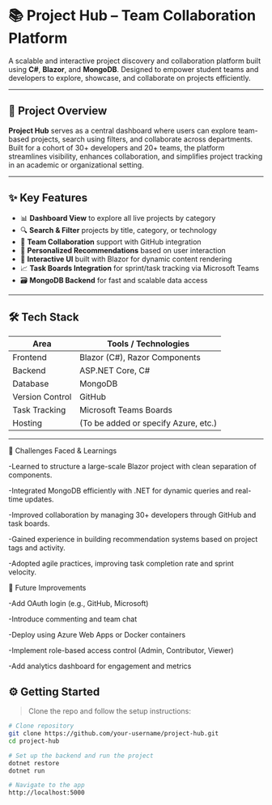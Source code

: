 # 📚 Project Hub – Team Collaboration Platform

A scalable and interactive project discovery and collaboration platform built using **C#**, **Blazor**, and **MongoDB**. Designed to empower student teams and developers to explore, showcase, and collaborate on projects efficiently.

---

## 🚀 Project Overview

**Project Hub** serves as a central dashboard where users can explore team-based projects, search using filters, and collaborate across departments. Built for a cohort of 30+ developers and 20+ teams, the platform streamlines visibility, enhances collaboration, and simplifies project tracking in an academic or organizational setting.

---

## ✨ Key Features

- 📊 **Dashboard View** to explore all live projects by category
- 🔍 **Search & Filter** projects by title, category, or technology
- 🤝 **Team Collaboration** support with GitHub integration
- 🧠 **Personalized Recommendations** based on user interaction
- 💬 **Interactive UI** built with Blazor for dynamic content rendering
- 📈 **Task Boards Integration** for sprint/task tracking via Microsoft Teams
- 🗃️ **MongoDB Backend** for fast and scalable data access

---

## 🛠 Tech Stack

| Area            | Tools / Technologies                      |
|-----------------|--------------------------------------------|
| Frontend        | Blazor (C#), Razor Components              |
| Backend         | ASP.NET Core, C#                           |
| Database        | MongoDB                                    |
| Version Control | GitHub                                     |
| Task Tracking   | Microsoft Teams Boards                     |
| Hosting         | (To be added or specify Azure, etc.)       |

---

🧠 Challenges Faced & Learnings

-Learned to structure a large-scale Blazor project with clean separation of components.

-Integrated MongoDB efficiently with .NET for dynamic queries and real-time updates.

-Improved collaboration by managing 30+ developers through GitHub and task boards.

-Gained experience in building recommendation systems based on project tags and activity.

-Adopted agile practices, improving task completion rate and sprint velocity.

🔮 Future Improvements

-Add OAuth login (e.g., GitHub, Microsoft)

-Introduce commenting and team chat

-Deploy using Azure Web Apps or Docker containers

-Implement role-based access control (Admin, Contributor, Viewer)

-Add analytics dashboard for engagement and metrics

## ⚙️ Getting Started

> Clone the repo and follow the setup instructions:

```bash
# Clone repository
git clone https://github.com/your-username/project-hub.git
cd project-hub

# Set up the backend and run the project
dotnet restore
dotnet run

# Navigate to the app
http://localhost:5000
